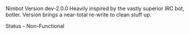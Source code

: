 Nimbot Version dev-2.0.0
Heavily inspired by the vastly superior IRC bot, botler.
Version brings a near-total re-write to clean stuff up.

Status - Non-Functional